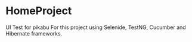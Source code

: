 # HomeProject

UI Test for pikabu
For this project using Selenide, TestNG, Cucumber and Hibernate 
frameworks.